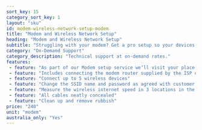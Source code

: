 ```yaml
---
sort_key: 15
category_sort_key: 1
layout: "sku"
id: modem-wireless-network-setup-modem
title: "Modem and Wireless Network Setup"
heading: "Modem and Wireless Network Setup"
subtitle: "Struggling with your modem? Get a pro setup so your devices are talking together as they should."
category: "On-Demand Support"
category_description: "Technical support at on-demand rates."
features:
 - feature: "As part of our Modem setup service we’ll visit your place and"
 - feature: "Includes connecting the modem router supplied by the ISP or customer to the internet via a ethernet connection"
 - feature: "Connect up to 5 wireless devices"
 - feature: "Change the SSID name and password as agreed with customer and record for customer in customer red folder"
 - feature: "Measure the wireless internet speed in 3 locations in the home"
 - feature: "All cables neatly concealed"
 - feature: "Clean up and remove rubbish"
price: "240"
unit: "modem"
australia_only: "Yes"
---
```

